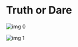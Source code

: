 # Truth or Dare

![img 0](https://i.imgur.com/YRj4Fdi.jpg)

![img 1](https://i.imgur.com/wNpRFWg.jpg)

